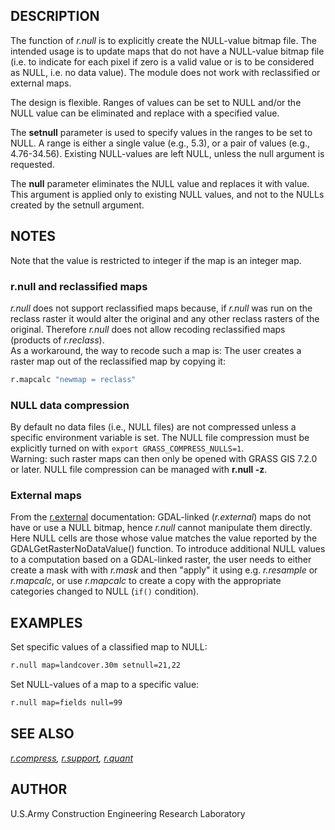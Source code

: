 ## DESCRIPTION

The function of *r.null* is to explicitly create the NULL-value bitmap
file. The intended usage is to update maps that do not have a NULL-value
bitmap file (i.e. to indicate for each pixel if zero is a valid value or
is to be considered as NULL, i.e. no data value). The module does not
work with reclassified or external maps.

The design is flexible. Ranges of values can be set to NULL and/or the
NULL value can be eliminated and replace with a specified value.

The **setnull** parameter is used to specify values in the ranges to be
set to NULL. A range is either a single value (e.g., 5.3), or a pair of
values (e.g., 4.76-34.56). Existing NULL-values are left NULL, unless
the null argument is requested.

The **null** parameter eliminates the NULL value and replaces it with
value. This argument is applied only to existing NULL values, and not to
the NULLs created by the setnull argument.

## NOTES

Note that the value is restricted to integer if the map is an integer
map.

### r.null and reclassified maps

*r.null* does not support reclassified maps because, if *r.null* was run
on the reclass raster it would alter the original and any other reclass
rasters of the original. Therefore *r.null* does not allow recoding
reclassified maps (products of *r.reclass*).  
As a workaround, the way to recode such a map is: The user creates a
raster map out of the reclassified map by copying it:  

```sh
r.mapcalc "newmap = reclass"
```

### NULL data compression

By default no data files (i.e., NULL files) are not compressed unless a
specific environment variable is set. The NULL file compression must be
explicitly turned on with `export GRASS_COMPRESS_NULLS=1`.  
Warning: such raster maps can then only be opened with GRASS GIS 7.2.0
or later. NULL file compression can be managed with **r.null -z**.

### External maps

From the [r.external](r.external.md) documentation: GDAL-linked
(*r.external*) maps do not have or use a NULL bitmap, hence *r.null*
cannot manipulate them directly. Here NULL cells are those whose value
matches the value reported by the GDALGetRasterNoDataValue() function.
To introduce additional NULL values to a computation based on a
GDAL-linked raster, the user needs to either create a mask with with
*r.mask* and then "apply" it using e.g. *r.resample* or *r.mapcalc*, or
use *r.mapcalc* to create a copy with the appropriate categories changed
to NULL (`if()` condition).

## EXAMPLES

Set specific values of a classified map to NULL:  

```sh
r.null map=landcover.30m setnull=21,22
```

Set NULL-values of a map to a specific value:  

```sh
r.null map=fields null=99
```

## SEE ALSO

*[r.compress](r.compress.md), [r.support](r.support.md),
[r.quant](r.quant.md)*

## AUTHOR

U.S.Army Construction Engineering Research Laboratory
